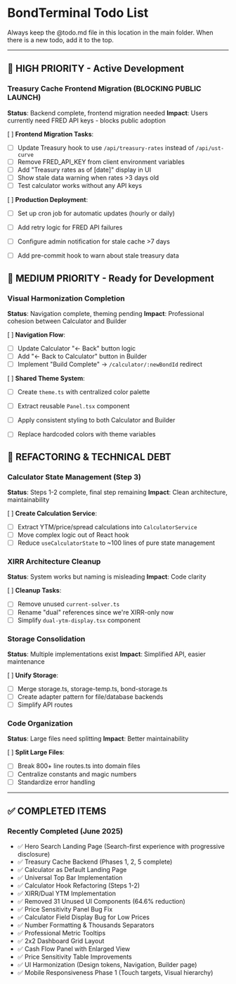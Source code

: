 # BondTerminal Todo List

Always keep the @todo.md file in this location in the main folder. When there is a new todo, add it to the top.

---

## 🚨 HIGH PRIORITY - Active Development

### Treasury Cache Frontend Migration (BLOCKING PUBLIC LAUNCH)
**Status**: Backend complete, frontend migration needed
**Impact**: Users currently need FRED API keys - blocks public adoption

[ ] **Frontend Migration Tasks**:
  - [ ] Update Treasury hook to use `/api/treasury-rates` instead of `/api/ust-curve`
  - [ ] Remove FRED_API_KEY from client environment variables
  - [ ] Add "Treasury rates as of [date]" display in UI
  - [ ] Show stale data warning when rates >3 days old
  - [ ] Test calculator works without any API keys

[ ] **Production Deployment**:
  - [ ] Set up cron job for automatic updates (hourly or daily)
  - [ ] Add retry logic for FRED API failures
  - [ ] Configure admin notification for stale cache >7 days
  - [ ] Add pre-commit hook to warn about stale treasury data


## 🎯 MEDIUM PRIORITY - Ready for Development

### Visual Harmonization Completion
**Status**: Navigation complete, theming pending
**Impact**: Professional cohesion between Calculator and Builder

[ ] **Navigation Flow**:
  - [ ] Update Calculator "← Back" button logic
  - [ ] Add "← Back to Calculator" button in Builder
  - [ ] Implement "Build Complete" → `/calculator/:newBondId` redirect

[ ] **Shared Theme System**:
  - [ ] Create `theme.ts` with centralized color palette
  - [ ] Extract reusable `Panel.tsx` component
  - [ ] Apply consistent styling to both Calculator and Builder
  - [ ] Replace hardcoded colors with theme variables


## 🔧 REFACTORING & TECHNICAL DEBT

### Calculator State Management (Step 3)
**Status**: Steps 1-2 complete, final step remaining
**Impact**: Clean architecture, maintainability

[ ] **Create Calculation Service**:
  - [ ] Extract YTM/price/spread calculations into `CalculatorService`
  - [ ] Move complex logic out of React hook
  - [ ] Reduce `useCalculatorState` to ~100 lines of pure state management

### XIRR Architecture Cleanup
**Status**: System works but naming is misleading
**Impact**: Code clarity

[ ] **Cleanup Tasks**:
  - [ ] Remove unused `current-solver.ts`
  - [ ] Rename "dual" references since we're XIRR-only now
  - [ ] Simplify `dual-ytm-display.tsx` component

### Storage Consolidation
**Status**: Multiple implementations exist
**Impact**: Simplified API, easier maintenance

[ ] **Unify Storage**:
  - [ ] Merge storage.ts, storage-temp.ts, bond-storage.ts
  - [ ] Create adapter pattern for file/database backends
  - [ ] Simplify API routes

### Code Organization
**Status**: Large files need splitting
**Impact**: Better maintainability

[ ] **Split Large Files**:
  - [ ] Break 800+ line routes.ts into domain files
  - [ ] Centralize constants and magic numbers
  - [ ] Standardize error handling

---

## ✅ COMPLETED ITEMS

### Recently Completed (June 2025)
- ✅ Hero Search Landing Page (Search-first experience with progressive disclosure)
- ✅ Treasury Cache Backend (Phases 1, 2, 5 complete)
- ✅ Calculator as Default Landing Page 
- ✅ Universal Top Bar Implementation
- ✅ Calculator Hook Refactoring (Steps 1-2)
- ✅ XIRR/Dual YTM Implementation
- ✅ Removed 31 Unused UI Components (64.6% reduction)
- ✅ Price Sensitivity Panel Bug Fix
- ✅ Calculator Field Display Bug for Low Prices
- ✅ Number Formatting & Thousands Separators
- ✅ Professional Metric Tooltips
- ✅ 2x2 Dashboard Grid Layout
- ✅ Cash Flow Panel with Enlarged View
- ✅ Price Sensitivity Table Improvements
- ✅ UI Harmonization (Design tokens, Navigation, Builder page)
- ✅ Mobile Responsiveness Phase 1 (Touch targets, Visual hierarchy)